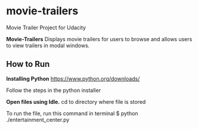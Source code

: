 # movie-trailers
Movie Trailer Project for Udacity

**Movie-Trailers** Displays movie trailers for users to browse and allows users to view trailers in modal windows. 

## How to Run
**Installing Python**
https://www.python.org/downloads/

Follow the steps in the python installer

**Open files using Idle.**
cd to directory where file is stored

To run the file, run this command in terminal
$ python ./entertainment_center.py
